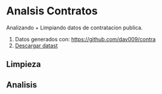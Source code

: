 # Analsis Contratos

Analizando + Limpiando datos de contratacion publica.


1. Datos generados con: https://github.com/dav009/contra
2. [Descargar datast](https://github.com/dav009/contra/blob/master/datos_json_contratos_gov_co.torrent?raw=true)


## Limpieza

## Analisis

